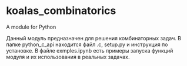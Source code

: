 # koalas_combinatorics
A module for Python

Данный модуль предназначен для решения комбинаторных задач. В папке python_c_api находится файл .c, setup.py и инструкция по установке.
В файле exmples.ipynb есть примеры запуска функций модуля и их использования в реальных задачах. 
